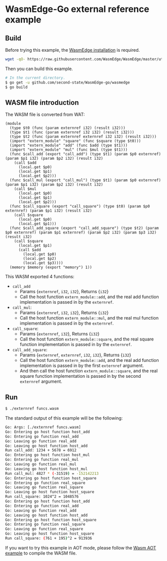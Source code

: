 # WasmEdge-Go external reference example

## Build

Before trying this example, the [WasmEdge installation](https://github.com/WasmEdge/WasmEdge/blob/master/docs/install.md) is required.

```bash
wget -qO- https://raw.githubusercontent.com/WasmEdge/WasmEdge/master/utils/install.sh | bash -s -- -p /usr/local
```

Then you can build this example.

```bash
# In the current directory.
$ go get -u github.com/second-state/WasmEdge-go/wasmedge
$ go build
```

## WASM file introduction

The WASM file is converted from WAT:

```
(module
  (type $t0 (func (param externref i32) (result i32)))
  (type $t1 (func (param externref i32 i32) (result i32)))
  (type $t2 (func (param externref externref i32 i32) (result i32)))
  (import "extern_module" "square" (func $square (type $t0)))
  (import "extern_module" "add" (func $add (type $t1)))
  (import "extern_module" "mul" (func $mul (type $t1)))
  (func $call_add (export "call_add") (type $t1) (param $p0 externref) (param $p1 i32) (param $p2 i32) (result i32)
    (call $add
      (local.get $p0)
      (local.get $p1)
      (local.get $p2)))
  (func $call_mul (export "call_mul") (type $t1) (param $p0 externref) (param $p1 i32) (param $p2 i32) (result i32)
    (call $mul
      (local.get $p0)
      (local.get $p1)
      (local.get $p2)))
  (func $call_square (export "call_square") (type $t0) (param $p0 externref) (param $p1 i32) (result i32)
    (call $square
      (local.get $p0)
      (local.get $p1)))
  (func $call_add_square (export "call_add_square") (type $t2) (param $p0 externref) (param $p1 externref) (param $p2 i32) (param $p3 i32) (result i32)
    (call $square
      (local.get $p1)
      (call $add
        (local.get $p0)
        (local.get $p2)
        (local.get $p3))))
  (memory $memory (export "memory") 1))
```

This WASM exported 4 functions:

* `call_add`
  * Params {`externref`, `i32`, `i32`}, Returns {`i32`}
  * Call the host function `extern_module::add`, and the real add function implementation is passed in by the `externref`.
* `call_mul`:
  * Params {`externref`, `i32`, `i32`}, Returns {`i32`}
  * Call the host function `extern_module::mul`, and the real mul function implementation is passed in by the `externref`.
* `call_square`:
  * Params {`externref`, `i32`}, Returns {`i32`}
  * Call the host function `extern_module::square`, and the real square function implementation is passed in by the `externref`.
* `call_add_square`:
  * Params {`externref`, `externref`, `i32`, `i32`}, Returns {`i32`}
  * Call the host function `extern_module::add`, and the real add function implementation is passed in by the first `externref` argument.
  * And then call the host function `extern_module::square`, and the real square function implementation is passed in by the second `externref` argument.

## Run

```bash
$ ./externref funcs.wasm
```

The standard output of this example will be the following:

```bash
Go: Args: [./externref funcs.wasm]
Go: Entering go host function host_add
Go: Entering go function real_add
Go: Leaving go function real_add
Go: Leaving go host function host_add
Run call_add: 1234 + 5678 = 6912
Go: Entering go host function host_mul
Go: Entering go function real_mul
Go: Leaving go function real_mul
Go: Leaving go host function host_mul
Run call_mul: 4827 * (-31519) = -152142213
Go: Entering go host function host_square
Go: Entering go function real_square
Go: Leaving go function real_square
Go: Leaving go host function host_square
Run call_square: 1024^2 = 1048576
Go: Entering go host function host_add
Go: Entering go function real_add
Go: Leaving go function real_add
Go: Leaving go host function host_add
Go: Entering go host function host_square
Go: Entering go function real_square
Go: Leaving go function real_square
Go: Leaving go host function host_square
Run call_square: (761 + 195)^2 = 913936
```

If you want to try this example in AOT mode, please follow the [Wasm AOT example](https://github.com/second-state/WasmEdge-go-examples/tree/master/go_WasmAOT) to compile the WASM file.
